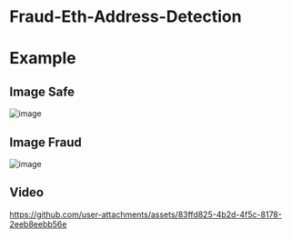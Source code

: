 # Fraud-Eth-Address-Detection

# Example 

## Image Safe
![image](https://github.com/user-attachments/assets/da1e07ab-8b80-4287-b449-23ea8294b9de)

## Image Fraud
![image](https://github.com/user-attachments/assets/5753f017-1d7e-4915-b54e-6c63f4a9dbfb)


## Video

https://github.com/user-attachments/assets/83ffd825-4b2d-4f5c-8178-2eeb8eebb56e

